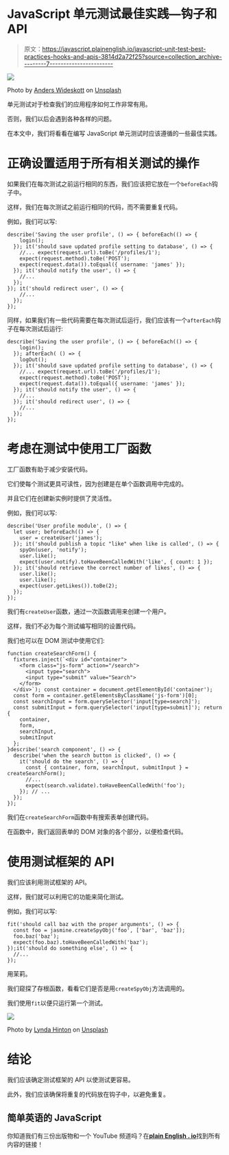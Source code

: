 # JavaScript 单元测试最佳实践—钩子和 API

> 原文：<https://javascript.plainenglish.io/javascript-unit-test-best-practices-hooks-and-apis-3814d2a72f25?source=collection_archive---------7----------------------->

![](img/015b3fe2e259fc95a1ac3c75c42a8f4c.png)

Photo by [Anders Wideskott](https://unsplash.com/@wideshot?utm_source=medium&utm_medium=referral) on [Unsplash](https://unsplash.com?utm_source=medium&utm_medium=referral)

单元测试对于检查我们的应用程序如何工作非常有用。

否则，我们以后会遇到各种各样的问题。

在本文中，我们将看看在编写 JavaScript 单元测试时应该遵循的一些最佳实践。

# 正确设置适用于所有相关测试的操作

如果我们在每次测试之前运行相同的东西，我们应该把它放在一个`beforeEach`钩子中。

这样，我们在每次测试之前运行相同的代码，而不需要重复代码。

例如，我们可以写:

```
describe('Saving the user profile', () => { beforeEach(() => {
    login();
  }); it('should save updated profile setting to database', () => {
    //... expect(request.url).toBe('/profiles/1');
    expect(request.method).toBe('POST');
    expect(request.data()).toEqual({ username: 'james' });
  }); it('should notify the user', () => {
    //...
  });
}); it('should redirect user', () => {
    //...   
  });
});
```

同样，如果我们有一些代码需要在每次测试后运行，我们应该有一个`afterEach`钩子在每次测试后运行:

```
describe('Saving the user profile', () => { beforeEach(() => {
    login();
  }); afterEach( () => {
    logOut();
  }); it('should save updated profile setting to database', () => {
    //... expect(request.url).toBe('/profiles/1');
    expect(request.method).toBe('POST');
    expect(request.data()).toEqual({ username: 'james' });
  }); it('should notify the user', () => {
    //...
  }); it('should redirect user', () => {
    //...   
  });
});
```

# 考虑在测试中使用工厂函数

工厂函数有助于减少安装代码。

它们使每个测试更具可读性，因为创建是在单个函数调用中完成的。

并且它们在创建新实例时提供了灵活性。

例如，我们可以写:

```
describe('User profile module', () => {
  let user; beforeEach(() => {
    user = createUser('james');
  }); it('should publish a topic "like" when like is called', () => {
    spyOn(user, 'notify');
    user.like();
    expect(user.notify).toHaveBeenCalledWith('like', { count: 1 });
  }); it('should retrieve the correct number of likes', () => {
    user.like();
    user.like();
    expect(user.getLikes()).toBe(2);
  });
});
```

我们有`createUser`函数，通过一次函数调用来创建一个用户。

这样，我们不必为每个测试编写相同的设置代码。

我们也可以在 DOM 测试中使用它们:

```
function createSearchForm() {
  fixtures.inject(`<div id="container">
    <form class="js-form" action="/search">
      <input type="search">
      <input type="submit" value="Search">
    </form>
  </div>`); const container = document.getElementById('container');
  const form = container.getElementsByClassName('js-form')[0];
  const searchInput = form.querySelector('input[type=search]');
  const submitInput = form.querySelector('input[type=submit]'); return {
    container,
    form,
    searchInput,
    submitInput
  };
}describe('search component', () => {
  describe('when the search button is clicked', () => {
    it('should do the search', () => {
      const { container, form, searchInput, submitInput } = createSearchForm();
      //...
      expect(search.validate).toHaveBeenCalledWith('foo');
    }); // ...
  });
});
```

我们在`createSearchForm`函数中有搜索表单创建代码。

在函数中，我们返回表单的 DOM 对象的各个部分，以便检查代码。

# 使用测试框架的 API

我们应该利用测试框架的 API。

这样，我们就可以利用它的功能来简化测试。

例如，我们可以写:

```
fit('should call baz with the proper arguments', () => {
  const foo = jasmine.createSpyObj('foo', ['bar', 'baz']);
  foo.baz('baz');
  expect(foo.baz).toHaveBeenCalledWith('baz');
});it('should do something else', () => {
  //...
});
```

用茉莉。

我们窥探了存根函数，看看它们是否是用`createSpyObj`方法调用的。

我们使用`fit`以便只运行第一个测试。

![](img/30d72475cafbd230448faf392913038e.png)

Photo by [Lynda Hinton](https://unsplash.com/@lyndaann1975?utm_source=medium&utm_medium=referral) on [Unsplash](https://unsplash.com?utm_source=medium&utm_medium=referral)

# 结论

我们应该确定测试框架的 API 以使测试更容易。

此外，我们应该确保将重复的代码放在钩子中，以避免重复。

## **简单英语的 JavaScript**

你知道我们有三份出版物和一个 YouTube 频道吗？在[**plain English . io**](https://plainenglish.io/)找到所有内容的链接！